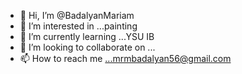 - 👋 Hi, I’m @BadalyanMariam
- 👀 I’m interested in ...painting
- 🌱 I’m currently learning ...YSU IB
- 💞️ I’m looking to collaborate on ...
- 📫 How to reach me ...mrmbadalyan56@gmail.com

<!---
BadalyanMariam/BadalyanMariam is a ✨ special ✨ repository because its `README.md` (this file) appears on your GitHub profile.
You can click the Preview link to take a look at your changes.
--->
